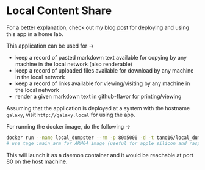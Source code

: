 # Local Content Share

For a better explanation, check out my [blog post](https://blog.tanishq.page/posts/homelab-md-dumpster/) for deploying and using this app in a home lab.

This application can be used for &rarr;

- keep a record of pasted markdown text available for copying by any machine in the local network (also renderable)
- keep a record of uploaded files available for download by any machine in the local network
- keep a record of links available for viewing/visiting by any machine in the local network
- render a given markdown text in github-flavor for printing/viewing

Assuming that the application is deployed at a system with the hostname `galaxy`, visit `http://galaxy.local` for using the app.

For running the docker image, do the following &rarr;

```bash
docker run --name local_dumpster --rm -p 80:5000 -d -t tanq16/local_dumpster:main
# use tage :main_arm for ARM64 image (useful for apple silicon and raspberry pi)
```

This will launch it as a daemon container and it would be reachable at port 80 on the host machine.
